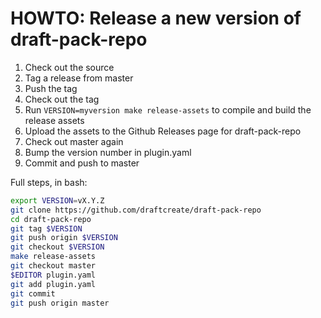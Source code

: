 # HOWTO: Release a new version of draft-pack-repo

1. Check out the source
1. Tag a release from master
1. Push the tag
1. Check out the tag
1. Run `VERSION=myversion make release-assets` to compile and build the release assets
1. Upload the assets to the Github Releases page for draft-pack-repo
1. Check out master again
1. Bump the version number in plugin.yaml
1. Commit and push to master

Full steps, in bash:

```bash
export VERSION=vX.Y.Z
git clone https://github.com/draftcreate/draft-pack-repo
cd draft-pack-repo
git tag $VERSION
git push origin $VERSION
git checkout $VERSION
make release-assets
git checkout master
$EDITOR plugin.yaml
git add plugin.yaml
git commit
git push origin master
```
